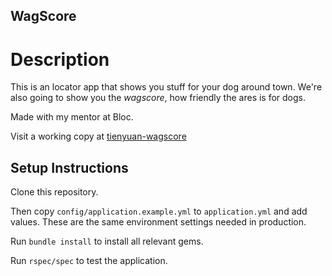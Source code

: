 ## WagScore

Description
======================
This is an locator app that shows you stuff for your dog around town.
We're also going to show you the *wagscore*, how friendly the ares is for dogs.

Made with my mentor at Bloc.

Visit a working copy at [tienyuan-wagscore](http://tienyuan-wagscore.herokuapp.com/)


Setup Instructions
----------------------
Clone this repository. 

Then copy `config/application.example.yml` to `application.yml` and add values. These are the same environment settings needed in production.

Run `bundle install` to install all relevant gems.

Run `rspec/spec` to test the application.